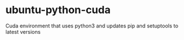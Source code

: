 # ubuntu-python-cuda
Cuda environment that uses python3 and updates pip and setuptools to latest versions
